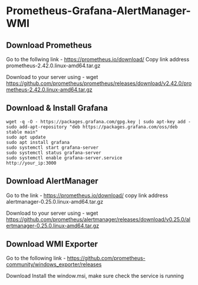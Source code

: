 # Prometheus-Grafana-AlertManager-WMI
## Download Prometheus
Go to the follwing link - https://prometheus.io/download/
Copy link address prometheus-2.42.0.linux-amd64.tar.gz

Download to your server using - wget https://github.com/prometheus/prometheus/releases/download/v2.42.0/prometheus-2.42.0.linux-amd64.tar.gz

## Download & Install Grafana

```
wget -q -O - https://packages.grafana.com/gpg.key | sudo apt-key add -
sudo add-apt-repository "deb https://packages.grafana.com/oss/deb stable main"
sudo apt update
sudo apt install grafana
sudo systemctl start grafana-server
sudo systemctl status grafana-server
sudo systemctl enable grafana-server.service
http://your_ip:3000

```
## Download AlertManager
Go to the link - https://prometheus.io/download/
copy link address alertmanager-0.25.0.linux-amd64.tar.gz

Download to your server using - wget https://github.com/prometheus/alertmanager/releases/download/v0.25.0/alertmanager-0.25.0.linux-amd64.tar.gz

## Download WMI Exporter
Go to the following link - https://github.com/prometheus-community/windows_exporter/releases

Download Install the window.msi, make sure check the service is running 
